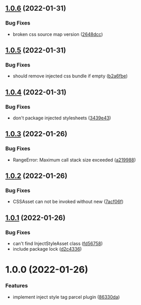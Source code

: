 ## [1.0.6](https://github.com/AndyOGo/parcel-plugin-inject-style-tag/compare/v1.0.5...v1.0.6) (2022-01-31)


### Bug Fixes

* broken css source map version ([2648dcc](https://github.com/AndyOGo/parcel-plugin-inject-style-tag/commit/2648dcc791b94335da1ed23f97fc9f9806961a59))

## [1.0.5](https://github.com/AndyOGo/parcel-plugin-inject-style-tag/compare/v1.0.4...v1.0.5) (2022-01-31)


### Bug Fixes

* should remove injected css bundle if empty ([b2a6fbe](https://github.com/AndyOGo/parcel-plugin-inject-style-tag/commit/b2a6fbeb67a08264c844a2af3db0ef85b33fa234))

## [1.0.4](https://github.com/AndyOGo/parcel-plugin-inject-style-tag/compare/v1.0.3...v1.0.4) (2022-01-31)


### Bug Fixes

* don't package injected stylesheets ([3439e43](https://github.com/AndyOGo/parcel-plugin-inject-style-tag/commit/3439e437fc41d3dad9f12edb99741b66baf9e801))

## [1.0.3](https://github.com/AndyOGo/parcel-plugin-inject-style-tag/compare/v1.0.2...v1.0.3) (2022-01-26)


### Bug Fixes

* RangeError: Maximum call stack size exceeded ([a219988](https://github.com/AndyOGo/parcel-plugin-inject-style-tag/commit/a2199880f6cffd8815cfeae4fe357eab91926542))

## [1.0.2](https://github.com/AndyOGo/parcel-plugin-inject-style-tag/compare/v1.0.1...v1.0.2) (2022-01-26)


### Bug Fixes

* CSSAsset can not be invoked without new ([7acf06f](https://github.com/AndyOGo/parcel-plugin-inject-style-tag/commit/7acf06f4531dd21a19a1a44e76532fffb631a098))

## [1.0.1](https://github.com/AndyOGo/parcel-plugin-inject-style-tag/compare/v1.0.0...v1.0.1) (2022-01-26)


### Bug Fixes

* can't find InjectStyleAsset class ([fd56758](https://github.com/AndyOGo/parcel-plugin-inject-style-tag/commit/fd567588e1c68f5262740556a0527a4273b4cda4))
* include package lock ([d2c4336](https://github.com/AndyOGo/parcel-plugin-inject-style-tag/commit/d2c4336eb6179b2a678a64c2e180f30b97931b91))

# 1.0.0 (2022-01-26)


### Features

* implement inject style tag parcel plugin ([86330da](https://github.com/AndyOGo/parcel-plugin-inject-style-tag/commit/86330da5350d3b55ea283db2bafdff8f755e23fc))
